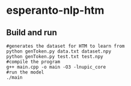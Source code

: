 # esperanto-nlp-htm

## Build and run
```
#generates the dataset for HTM to learn from
python genToken.py data.txt dataset.npy
python genToken.py test.txt test.npy
#compile the program
g++ main.cpp -o main -O3 -lnupic_core
#run the model
./main
```
